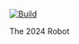 [![Build](https://github.com/FRC830/2024Robot/actions/workflows/main.yml/badge.svg)](https://github.com/FRC830/2024Robot/actions/workflows/main.yml)

The 2024 Robot